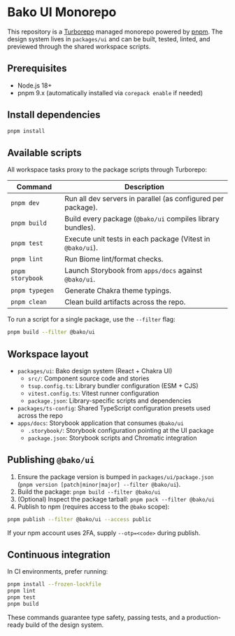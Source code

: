 # Bako UI Monorepo

This repository is a [Turborepo](https://turbo.build/repo) managed monorepo powered by [pnpm](https://pnpm.io). The design system lives in `packages/ui` and can be built, tested, linted, and previewed through the shared workspace scripts.

## Prerequisites

- Node.js 18+
- pnpm 9.x (automatically installed via `corepack enable` if needed)

## Install dependencies

```bash
pnpm install
```

## Available scripts

All workspace tasks proxy to the package scripts through Turborepo:

| Command | Description |
| --- | --- |
| `pnpm dev` | Run all dev servers in parallel (as configured per package). |
| `pnpm build` | Build every package (`@bako/ui` compiles library bundles). |
| `pnpm test` | Execute unit tests in each package (Vitest in `@bako/ui`). |
| `pnpm lint` | Run Biome lint/format checks. |
| `pnpm storybook` | Launch Storybook from `apps/docs` against `@bako/ui`. |
| `pnpm typegen` | Generate Chakra theme typings. |
| `pnpm clean` | Clean build artifacts across the repo. |

To run a script for a single package, use the `--filter` flag:

```bash
pnpm build --filter @bako/ui
```

## Workspace layout

- `packages/ui`: Bako design system (React + Chakra UI)
  - `src/`: Component source code and stories
  - `tsup.config.ts`: Library bundler configuration (ESM + CJS)
  - `vitest.config.ts`: Vitest runner configuration
  - `package.json`: Library-specific scripts and dependencies
- `packages/ts-config`: Shared TypeScript configuration presets used across the repo
- `apps/docs`: Storybook application that consumes `@bako/ui`
  - `.storybook/`: Storybook configuration pointing at the UI package
  - `package.json`: Storybook scripts and Chromatic integration

## Publishing `@bako/ui`

1. Ensure the package version is bumped in `packages/ui/package.json` (`pnpm version [patch|minor|major] --filter @bako/ui`).
2. Build the package: `pnpm build --filter @bako/ui`
3. (Optional) Inspect the package tarball: `pnpm pack --filter @bako/ui`
4. Publish to npm (requires access to the `@bako` scope):

```bash
pnpm publish --filter @bako/ui --access public
```

If your npm account uses 2FA, supply `--otp=<code>` during publish.

## Continuous integration

In CI environments, prefer running:

```bash
pnpm install --frozen-lockfile
pnpm lint
pnpm test
pnpm build
```

These commands guarantee type safety, passing tests, and a production-ready build of the design system.
